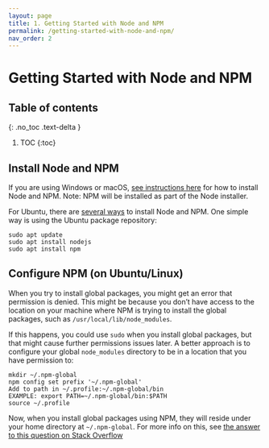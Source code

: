 ```yaml
---
layout: page
title: 1. Getting Started with Node and NPM
permalink: /getting-started-with-node-and-npm/
nav_order: 2
---
```


# Getting Started with Node and NPM

## Table of contents
{: .no_toc .text-delta }

1. TOC
{:toc}

## Install Node and NPM
If you are using Windows or macOS, [see instructions here](https://nodejs.org/en/) for how to install Node and NPM.  Note: NPM will be installed as part of the Node installer.

For Ubuntu, there are [several ways](https://www.digitalocean.com/community/tutorials/how-to-install-node-js-on-ubuntu-20-04) to install Node and NPM. One simple way is using the Ubuntu package repository:

```
sudo apt update
sudo apt install nodejs
sudo apt install npm
```

## Configure NPM (on Ubuntu/Linux)
When you try to install global packages, you might get an error that permission is denied. This might be because you don’t have access to the location on your machine where NPM is trying to install the global packages, such as `/usr/local/lib/node_modules`.

If this happens, you could use `sudo` when you install global packages, but that might cause further permissions issues later. A better approach is to configure your global `node_modules` directory to be in a location that you have permission to:

```
mkdir ~/.npm-global
npm config set prefix '~/.npm-global'
Add to path in ~/.profile:~/.npm-global/bin
EXAMPLE: export PATH=~/.npm-global/bin:$PATH
source ~/.profile
```

Now, when you install global packages using NPM, they will reside under your home directory at `~/.npm-global`. For more info on this, see [the answer to this question on Stack Overflow](https://stackoverflow.com/questions/33725639/npm-install-g-less-does-not-work-eacces-permission-denied)
